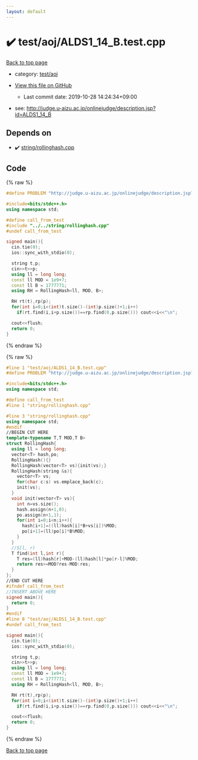 ```yaml
---
layout: default
---
```


<!-- mathjax config similar to math.stackexchange -->
<script type="text/javascript" async
  src="https://cdnjs.cloudflare.com/ajax/libs/mathjax/2.7.5/MathJax.js?config=TeX-MML-AM_CHTML">
</script>
<script type="text/x-mathjax-config">
  MathJax.Hub.Config({
    TeX: { equationNumbers: { autoNumber: "AMS" }},
    tex2jax: {
      inlineMath: [ ['$','$'] ],
      processEscapes: true
    },
    "HTML-CSS": { matchFontHeight: false },
    displayAlign: "left",
    displayIndent: "2em"
  });
</script>

<script type="text/javascript" src="https://cdnjs.cloudflare.com/ajax/libs/jquery/3.4.1/jquery.min.js"></script>
<script src="https://cdn.jsdelivr.net/npm/jquery-balloon-js@1.1.2/jquery.balloon.min.js" integrity="sha256-ZEYs9VrgAeNuPvs15E39OsyOJaIkXEEt10fzxJ20+2I=" crossorigin="anonymous"></script>
<script type="text/javascript" src="../../../assets/js/copy-button.js"></script>
<link rel="stylesheet" href="../../../assets/css/copy-button.css" />


# :heavy_check_mark: test/aoj/ALDS1_14_B.test.cpp

<a href="../../../index.html">Back to top page</a>

* category: <a href="../../../index.html#0d0c91c0cca30af9c1c9faef0cf04aa9">test/aoj</a>
* <a href="{{ site.github.repository_url }}/blob/master/test/aoj/ALDS1_14_B.test.cpp">View this file on GitHub</a>
    - Last commit date: 2019-10-28 14:24:34+09:00


* see: <a href="http://judge.u-aizu.ac.jp/onlinejudge/description.jsp?id=ALDS1_14_B">http://judge.u-aizu.ac.jp/onlinejudge/description.jsp?id=ALDS1_14_B</a>


## Depends on

* :heavy_check_mark: <a href="../../../library/string/rollinghash.cpp.html">string/rollinghash.cpp</a>


## Code

<a id="unbundled"></a>
{% raw %}
```cpp
#define PROBLEM "http://judge.u-aizu.ac.jp/onlinejudge/description.jsp?id=ALDS1_14_B"

#include<bits/stdc++.h>
using namespace std;

#define call_from_test
#include "../../string/rollinghash.cpp"
#undef call_from_test

signed main(){
  cin.tie(0);
  ios::sync_with_stdio(0);

  string t,p;
  cin>>t>>p;
  using ll = long long;
  const ll MOD = 1e9+7;
  const ll B = 1777771;
  using RH = RollingHash<ll, MOD, B>;

  RH rt(t),rp(p);
  for(int i=0;i<(int)t.size()-(int)p.size()+1;i++)
    if(rt.find(i,i+p.size())==rp.find(0,p.size())) cout<<i<<"\n";

  cout<<flush;
  return 0;
}

```
{% endraw %}

<a id="bundled"></a>
{% raw %}
```cpp
#line 1 "test/aoj/ALDS1_14_B.test.cpp"
#define PROBLEM "http://judge.u-aizu.ac.jp/onlinejudge/description.jsp?id=ALDS1_14_B"

#include<bits/stdc++.h>
using namespace std;

#define call_from_test
#line 1 "string/rollinghash.cpp"

#line 3 "string/rollinghash.cpp"
using namespace std;
#endif
//BEGIN CUT HERE
template<typename T,T MOD,T B>
struct RollingHash{
  using ll = long long;
  vector<T> hash,po;
  RollingHash(){}
  RollingHash(vector<T> vs){init(vs);}
  RollingHash(string &s){
    vector<T> vs;
    for(char c:s) vs.emplace_back(c);
    init(vs);
  }
  void init(vector<T> vs){
    int n=vs.size();
    hash.assign(n+1,0);
    po.assign(n+1,1);
    for(int i=0;i<n;i++){
      hash[i+1]=((ll)hash[i]*B+vs[i])%MOD;
      po[i+1]=(ll)po[i]*B%MOD;
    }
  }
  //S[l, r)
  T find(int l,int r){
    T res=(ll)hash[r]+MOD-(ll)hash[l]*po[r-l]%MOD;
    return res>=MOD?res-MOD:res;
  }
};
//END CUT HERE
#ifndef call_from_test
//INSERT ABOVE HERE
signed main(){
  return 0;
}
#endif
#line 8 "test/aoj/ALDS1_14_B.test.cpp"
#undef call_from_test

signed main(){
  cin.tie(0);
  ios::sync_with_stdio(0);

  string t,p;
  cin>>t>>p;
  using ll = long long;
  const ll MOD = 1e9+7;
  const ll B = 1777771;
  using RH = RollingHash<ll, MOD, B>;

  RH rt(t),rp(p);
  for(int i=0;i<(int)t.size()-(int)p.size()+1;i++)
    if(rt.find(i,i+p.size())==rp.find(0,p.size())) cout<<i<<"\n";

  cout<<flush;
  return 0;
}

```
{% endraw %}

<a href="../../../index.html">Back to top page</a>

